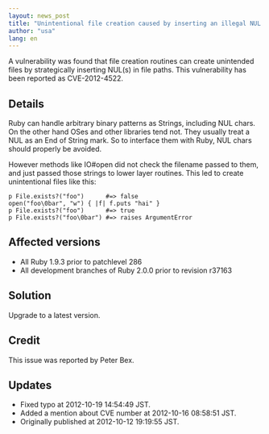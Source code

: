 ```yaml
---
layout: news_post
title: "Unintentional file creation caused by inserting an illegal NUL character (CVE-2012-4522)"
author: "usa"
lang: en
---
```


A vulnerability was found that file creation routines can create
unintended files by strategically inserting NUL(s) in file paths. This
vulnerability has been reported as CVE-2012-4522.

## Details

Ruby can handle arbitrary binary patterns as Strings, including NUL
chars. On the other hand OSes and other libraries tend not. They usually
treat a NUL as an End of String mark. So to interface them with Ruby,
NUL chars should properly be avoided.

However methods like IO#open did not check the filename passed to them,
and just passed those strings to lower layer routines. This led to
create unintentional files like this:

    p File.exists?("foo")      #=> false
    open("foo\0bar", "w") { |f| f.puts "hai" }
    p File.exists?("foo")      #=> true
    p File.exists?("foo\0bar") #=> raises ArgumentError

## Affected versions

* All Ruby 1.9.3 prior to patchlevel 286
* All development branches of Ruby 2.0.0 prior to revision r37163

## Solution

Upgrade to a latest version.

## Credit

This issue was reported by Peter Bex.

## Updates

* Fixed typo at 2012-10-19 14:54:49 JST.
* Added a mention about CVE number at 2012-10-16 08:58:51 JST.
* Originally published at 2012-10-12 19:19:55 JST.

